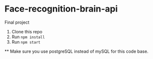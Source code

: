 # Face-recognition-brain-api
Final project

1. Clone this repo
2. Run `npm install`
3. Run `npm start`

** Make sure you use postgreSQL instead of mySQL for this code base.
